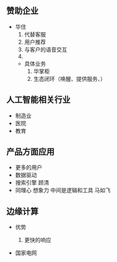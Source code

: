 ## 赞助企业 
- 华住
	1. 代替客服
	2. 用户推荐
	3. 与客户的语音交互
	4. 
 	- 具体业务
	 	1. 华掌柜
	 	2. 生态闭环（唤醒、提供服务、） 


## 人工智能相关行业
- 制造业
- 医院
- 教育

## 产品方面应用
- 更多的用户
- 数据驱动
- 搜索引擎  顾清
- 同理心 想象力  中间是逻辑和工具  马如飞

## 边缘计算
- 优势 
	1. 更快的响应

- 国家电网
<!--stackedit_data:
eyJoaXN0b3J5IjpbLTE4ODU4MTE1NjcsMTI4OTkxOTgwXX0=
-->